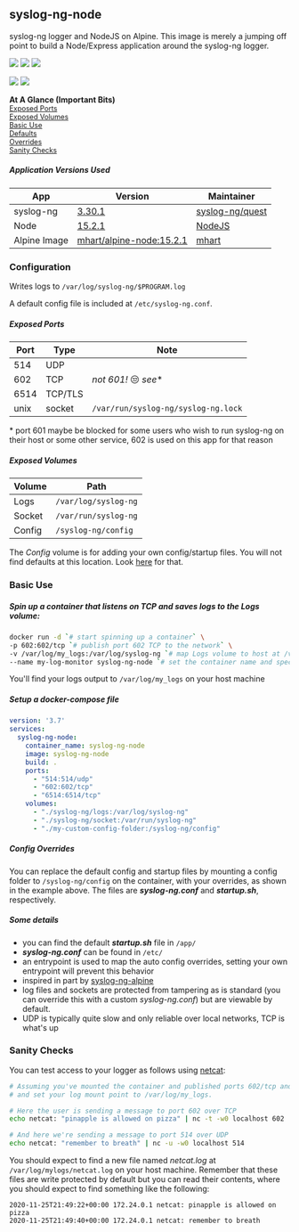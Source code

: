 ## syslog-ng-node 

syslog-ng logger and NodeJS on Alpine.  This image is merely a jumping off point to build a Node/Express application around the syslog-ng logger.

<p>
  <img src="https://img.shields.io/docker/v/stevenktdev/syslog-ng-node">
  <img src="https://img.shields.io/docker/image-size/stevenktdev/syslog-ng-node">
  <img src="https://img.shields.io/github/repo-size/stkterry/syslog-ng-node">
  
</p>

<span>[<img src="https://img.shields.io/badge/DockerHub-Take%20Me!-brightgreen">](https://hub.docker.com/repository/docker/stevenktdev/syslog-ng-node/general) [<img src="https://img.shields.io/badge/GitHub-Let's%20Go!-brightgreen">](https://github.com/stkterry/syslog-ng-node/)</span>


**At A Glance (Important Bits)** </br>
<span style="font-size:.9em;">[Exposed Ports](#exposed-ports)</span> </br>
<span style="font-size:.9em;">[Exposed Volumes](#exposed-volumes)</span> </br>
<span style="font-size:.9em;">[Basic Use](#basic-use)</span> </br>
<span style="font-size:.9em;">[Defaults](#some-details)</span> </br>
<span style="font-size:.9em;">[Overrides](#config-overrides)</span> </br>
<span style="font-size:.9em;">[Sanity Checks](#sanity-checks)</span> </br>


##### Application Versions Used
| App          | Version                                                                                     | Maintainer                                    |
|--------------|---------------------------------------------------------------------------------------------|-----------------------------------------------|
| syslog-ng    | [3.30.1](https://github.com/syslog-ng/syslog-ng/releases/tag/syslog-ng-3.30.1)              | [syslog-ng/quest](https://www.syslog-ng.com/) |
| Node         | [15.2.1](https://github.com/nodejs/node/blob/master/doc/changelogs/CHANGELOG_V15.md#15.2.1) | [NodeJS](https://nodejs.org/en/)              |
| Alpine Image | [mhart/alpine-node:15.2.1](https://github.com/mhart/alpine-node)                            | [mhart](https://hub.docker.com/u/mhart)       |



### Configuration
Writes logs to `/var/log/syslog-ng/$PROGRAM.log`

A default config file is included at `/etc/syslog-ng.conf`.

##### Exposed Ports
| Port | Type    | Note                                |
|------|---------|-------------------------------------|
| 514  | UDP     |                                     |
| 602  | TCP     | *not 601!* :unamused: *see**        |
| 6514 | TCP/TLS |                                     |
| unix | socket  | `/var/run/syslog-ng/syslog-ng.lock` |

*&nbsp;port 601 maybe be blocked for some users who wish to run syslog-ng on their host or some other service, 602 is used on this app for that reason


##### Exposed Volumes
| Volume | Path                   |
|--------|------------------------|
| Logs   | `/var/log/syslog-ng`   |
| Socket | `/var/run/syslog-ng`   |
| Config | `/syslog-ng/config`    |

The *Config* volume is for adding your own config/startup files.  You will not find
defaults at this location. Look [here](#some-details) for that.

### Basic Use

##### Spin up a container that listens on *TCP* and saves logs to the *Logs* volume:
```sh
docker run -d `# start spinning up a container` \
-p 602:602/tcp `# publish port 602 TCP to the network` \
-v /var/log/my_logs:/var/log/syslog-ng `# map Logs volume to host at /var/my_logs` \
--name my-log-monitor syslog-ng-node `# set the container name and specify image, profit`
```
You'll find your logs output to `/var/log/my_logs` on your host machine

##### Setup a docker-compose file
```yaml
version: '3.7'
services:
  syslog-ng-node:
    container_name: syslog-ng-node
    image: syslog-ng-node
    build: .
    ports:
      - "514:514/udp"
      - "602:602/tcp"
      - "6514:6514/tcp"
    volumes:
      - "./syslog-ng/logs:/var/log/syslog-ng"
      - "./syslog-ng/socket:/var/run/syslog-ng"
      - "./my-custom-config-folder:/syslog-ng/config"
```
##### Config Overrides
You can replace the default config and startup files by mounting a config folder
to `/syslog-ng/config` on the container, with your overrides, as shown in the example above.
The files are ***syslog-ng.conf*** and ***startup.sh***, respectively.




##### Some details
- you can find the default ***startup.sh*** file in `/app/`
- ***syslog-ng.conf*** can be found in `/etc/`
- an entrypoint is used to map the auto config overrides, setting your own entrypoint
will prevent this behavior
- inspired in part by [syslog-ng-alpine](https://github.com/mumblepins-docker/syslog-ng-alpine)
- log files and sockets are protected from tampering as is standard (you can override
this with a custom *syslog-ng.conf*) but are viewable by default.
- UDP is typically quite slow and only reliable over local networks, TCP is what's up


### Sanity Checks
You can test access to your logger as follows using [netcat](http://netcat.sourceforge.net/):

```sh
# Assuming you've mounted the container and published ports 602/tcp and 514/udp,
# and set your log mount point to /var/log/my_logs.

# Here the user is sending a message to port 602 over TCP
echo netcat: "pinapple is allowed on pizza" | nc -t -w0 localhost 602

# And here we're sending a message to port 514 over UDP
echo netcat: "remember to breath" | nc -u -w0 localhost 514
```
You should expect to find a new file named *netcat.log* at `/var/log/mylogs/netcat.log`
on your host machine.  Remember that these files are write protected by default but
you can read their contents, where you should expect to find something like the following:
```log
2020-11-25T21:49:22+00:00 172.24.0.1 netcat: pinapple is allowed on pizza
2020-11-25T21:49:40+00:00 172.24.0.1 netcat: remember to breath
```
